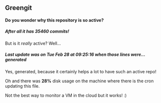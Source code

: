 ## Greengit

#### Do you wonder why this repository is so active?

##### After all it has 35460 commits!

But is it *really* active? Well...

##### Last update was on Tue Feb 28 at 09:25:16 when those lines were... generated

Yes, generated, because it certainly helps a lot to have such an active repo!

Oh and there was **28%** disk usage on the machine
where there is the cron updating this file.

Not the best way to monitor a VM in the cloud but it works! :)
